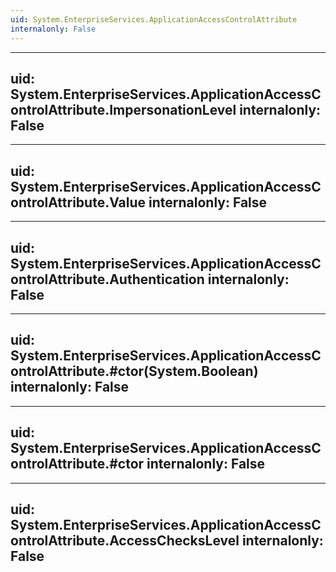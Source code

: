```yaml
---
uid: System.EnterpriseServices.ApplicationAccessControlAttribute
internalonly: False
---
```


---
uid: System.EnterpriseServices.ApplicationAccessControlAttribute.ImpersonationLevel
internalonly: False
---

---
uid: System.EnterpriseServices.ApplicationAccessControlAttribute.Value
internalonly: False
---

---
uid: System.EnterpriseServices.ApplicationAccessControlAttribute.Authentication
internalonly: False
---

---
uid: System.EnterpriseServices.ApplicationAccessControlAttribute.#ctor(System.Boolean)
internalonly: False
---

---
uid: System.EnterpriseServices.ApplicationAccessControlAttribute.#ctor
internalonly: False
---

---
uid: System.EnterpriseServices.ApplicationAccessControlAttribute.AccessChecksLevel
internalonly: False
---
